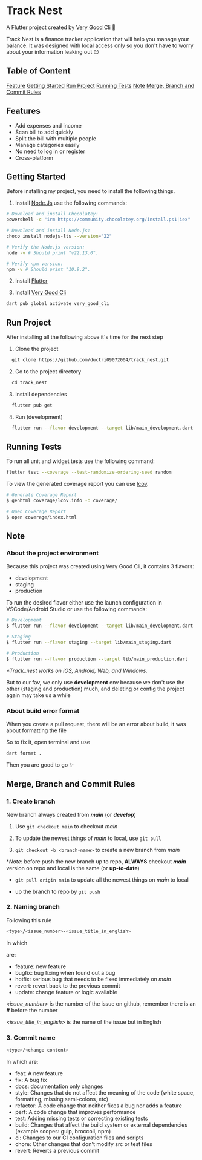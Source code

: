 
# Track Nest

A Flutter project created by [Very Good Cli](https://cli.vgv.dev/) 🤖

Track Nest is a finance tracker application that will help you manage your balance. It was designed with local access only so you don't have to worry about your information leaking out 😊

## Table of Content

[Feature](https://github.com/LeChayS/ductri09072004/track_nest?tab=readme-ov-file#features)
[Getting Started](https://github.com/ductri09072004/track_nest?tab=readme-ov-file#getting-started)
[Run Project](https://github.com/ductri09072004/track_nest?tab=readme-ov-file#run-project)
[Running Tests](https://github.com/ductri09072004/track_nest?tab=readme-ov-file#running-tests)
[Note](https://github.com/ductri09072004/track_nest?tab=readme-ov-file#note)
[Merge, Branch and Commit Rules](https://github.com/ductri09072004/track_nest?tab=readme-ov-file#merge-branch-and-commit-rules)

## Features

- Add expenses and income
- Scan bill to add quickly
- Split the bill with multiple people
- Manage categories easily
- No need to log in or register
- Cross-platform

## Getting Started

Before installing my project, you need to install the following things.

1. Install [Node.Js](https://nodejs.org/en) use the following commands:

```sh
# Download and install Chocolatey:
powershell -c "irm https://community.chocolatey.org/install.ps1|iex"

# Download and install Node.js:
choco install nodejs-lts --version="22"

# Verify the Node.js version:
node -v # Should print "v22.13.0".

# Verify npm version:
npm -v # Should print "10.9.2".
```

2. Install [Flutter](https://flutter.dev/)

3. Install [Very Good Cli](https://cli.vgv.dev/)

```bash
dart pub global activate very_good_cli
```

## Run Project

After installing all the following above it's time for the next step

1. Clone the project

```bash
  git clone https://github.com/ductri09072004/track_nest.git
```

2. Go to the project directory

```bash
  cd track_nest
```

3. Install dependencies

```bash
  flutter pub get
```

4. Run (development)

```bash
  flutter run --flavor development --target lib/main_development.dart
```

## Running Tests

To run all unit and widget tests use the following command:

```sh
flutter test --coverage --test-randomize-ordering-seed random
```

To view the generated coverage report you can use [lcov](https://github.com/linux-test-project/lcov).

```sh
# Generate Coverage Report
$ genhtml coverage/lcov.info -o coverage/

# Open Coverage Report
$ open coverage/index.html
```

## Note

### About the project environment

Because this project was created using Very Good Cli, it contains 3 flavors:

- development
- staging
- production

To run the desired flavor either use the launch configuration in VSCode/Android Studio or use the following commands:

```sh
# Development
$ flutter run --flavor development --target lib/main_development.dart

# Staging
$ flutter run --flavor staging --target lib/main_staging.dart

# Production
$ flutter run --flavor production --target lib/main_production.dart
```

_\*Track_nest works on iOS, Android, Web, and Windows._

But to our fav, we only use **development** env because we don't use the other (staging and production) much, and deleting or config the project again may take us a while

### About build error format

When you create a pull request, there will be an error about build, it was about formatting the file

So to fix it, open terminal and use

```bash
dart format .
```

Then you are good to go ✨

## Merge, Branch and Commit Rules

### 1. Create branch

New branch always created from _**main**_ (or _**develop**_)

1. Use `git checkout main` to checkout _main_

2. To update the newest things of _main_ to local, use `git pull`

3. `git checkout -b <branch-name>` to create a new branch from _main_

\*_Note_: before push the new branch up to repo, **ALWAYS** checkout _**main**_ version on repo and local is the same (or **up-to-date**)

- `git pull origin main` to update all the newest things on _main_ to local

- up the branch to repo by `git push`

### 2. Naming branch

Following this rule

```bash
<type>/<issue_number>-<issue_title_in_english>
```

In which

_<type>_ are:

- feature: new feature
- bugfix: bug fixing when found out a bug
- hotfix: serious bug that needs to be fixed immediately on _main_
- revert: revert back to the previous commit
- update: change feature or logic available

_<issue_number>_ is the number of the issue on github, remember there is an **#** before the number

_<issue_title_in_english>_ is the name of the issue but in English

### 3. Commit name

```bash
<type>/<change content>
```

In which _<type>_ are:

- feat: A new feature
- fix: A bug fix
- docs: documentation only changes
- style: Changes that do not affect the meaning of the code (white space, formatting, missing semi-colons, etc)
- refactor: A code change that neither fixes a bug nor adds a feature
- perf: A code change that improves performance
- test: Adding missing tests or correcting existing tests
- build: Changes that affect the build system or external dependencies (example scopes: gulp, broccoli, npm)
- ci: Changes to our CI configuration files and scripts
- chore: Other changes that don't modify src or test files
- revert: Reverts a previous commit
